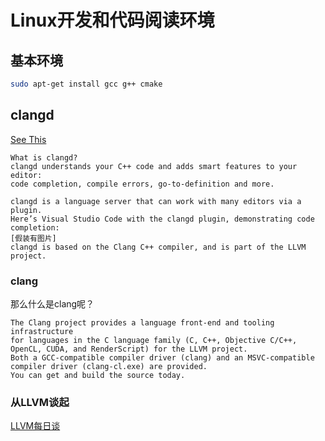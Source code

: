 # Linux开发和代码阅读环境

## 基本环境

```bash
sudo apt-get install gcc g++ cmake
```

## clangd

[See This](https://clangd.llvm.org/)

```
What is clangd?
clangd understands your C++ code and adds smart features to your editor: 
code completion, compile errors, go-to-definition and more.

clangd is a language server that can work with many editors via a plugin.
Here’s Visual Studio Code with the clangd plugin, demonstrating code completion:
[假装有图片]
clangd is based on the Clang C++ compiler, and is part of the LLVM project.
```

### clang

那么什么是clang呢？

```
The Clang project provides a language front-end and tooling infrastructure 
for languages in the C language family (C, C++, Objective C/C++, OpenCL, CUDA, and RenderScript) for the LLVM project.
Both a GCC-compatible compiler driver (clang) and an MSVC-compatible compiler driver (clang-cl.exe) are provided.
You can get and build the source today.
```

### 从LLVM谈起

[LLVM每日谈](https://llvm-cn.blog.csdn.net/article/details/8036032)
